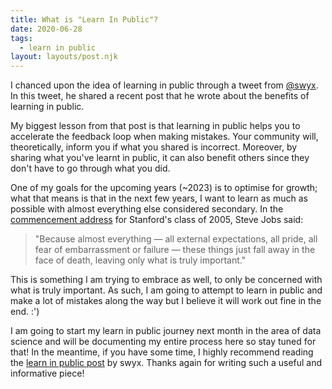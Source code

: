 ```yaml
---
title: What is "Learn In Public"?
date: 2020-06-28
tags:
  - learn in public
layout: layouts/post.njk
---
```

I chanced upon the idea of learning in public through a tweet from [@swyx](https://twitter.com/swyx). In this tweet, he shared a recent post that he wrote about the benefits of learning in public.

My biggest lesson from that post is that learning in public helps you to accelerate the feedback loop when making mistakes. Your community will, theoretically, inform you if what you shared is incorrect. Moreover, by sharing what you've learnt in public, it can also benefit others since they don't have to go through what you did.

One of my goals for the upcoming years (~2023) is to optimise for growth; what that means is that in the next few years, I want to learn as much as possible with almost everything else considered secondary. In the [commencement address](https://news.stanford.edu/2005/06/14/jobs-061505/) for Stanford's class of 2005, Steve Jobs said:

> "Because almost everything — all external expectations, all pride, all fear of embarrassment or failure — these things just fall away in the face of death, leaving only what is truly important."

This is something I am trying to embrace as well, to only be concerned with what is truly important. As such, I am going to attempt to learn in public and make a lot of mistakes along the way but I believe it will work out fine in the end. :')

I am going to start my learn in public journey next month in the area of data science and will be documenting my entire process here so stay tuned for that! In the meantime, if you have some time, I highly recommend reading the [learn in public post](https://www.swyx.io/writing/learn-in-public/) by swyx. Thanks again for writing such a useful and informative piece!
